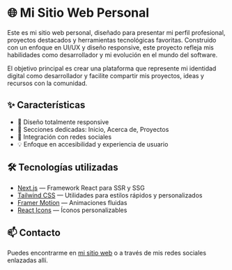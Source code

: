 # 🌐 Mi Sitio Web Personal

Este es mi sitio web personal, diseñado para presentar mi perfil profesional, proyectos destacados y herramientas tecnológicas favoritas. Construido con un enfoque en UI/UX y diseño responsive, este proyecto refleja mis habilidades como desarrollador y mi evolución en el mundo del software.

El objetivo principal es crear una plataforma que represente mi identidad digital como desarrollador y facilite compartir mis proyectos, ideas y recursos con la comunidad.

## ✨ Características

- 📱 Diseño totalmente responsive
- 📂 Secciones dedicadas: Inicio, Acerca de, Proyectos
- 🔗 Integración con redes sociales
- 💡 Enfoque en accesibilidad y experiencia de usuario

## 🛠️ Tecnologías utilizadas

- [Next.js](https://nextjs.org/) — Framework React para SSR y SSG
- [Tailwind CSS](https://tailwindcss.com/) — Utilidades para estilos rápidos y personalizados
- [Framer Motion](https://www.framer.com/motion/) — Animaciones fluidas
- [React Icons](https://react-icons.github.io/react-icons/) — Íconos personalizables

## 📫 Contacto

Puedes encontrarme en [mi sitio web](https://a-r-dev.vercel.app/) o a través de mis redes sociales enlazadas allí.

